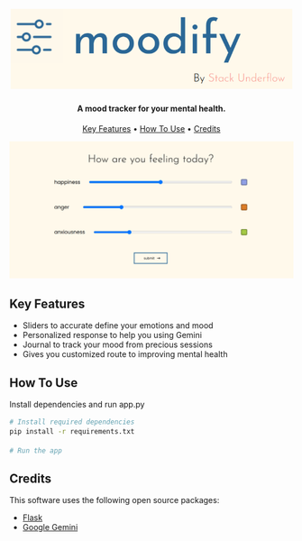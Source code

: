 
<h1 align="center">
  <br>
  <a><img src="https://github.com/starstalker9160/moodify/blob/main/moodify_logo.png" alt="moodify" width=500></a>
</h1>

<h4 align="center">A mood tracker for your mental health.</h4>

<p align="center">
  <a href="#key-features">Key Features</a> •
  <a href="#how-to-use">How To Use</a> •
  <a href="#credits">Credits</a>
</p>

![screenshot](https://github.com/starstalker9160/moodify/blob/main/moodify_ui.png)

## Key Features

* Sliders to accurate define your emotions and mood
* Personalized response to help you using Gemini
* Journal to track your mood from precious sessions
* Gives you customized route to improving mental health

## How To Use

Install dependencies and run app.py

```bash
# Install required dependencies 
pip install -r requirements.txt

# Run the app
```

## Credits

This software uses the following open source packages:

- [Flask](https://flask.palletsprojects.com/en/stable/)
- [Google Gemini](https://ai.google.dev/)
